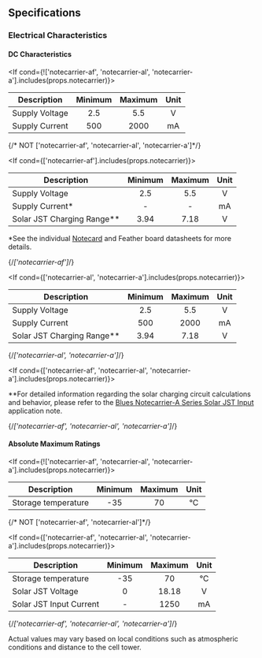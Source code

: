 ## Specifications

### Electrical Characteristics

#### DC Characteristics

<If cond={!['notecarrier-af', 'notecarrier-al', 'notecarrier-a'].includes(props.notecarrier)}>

| Description    | Minimum | Maximum | Unit |
| -------------- | :-----: | :-----: | :--: |
| Supply Voltage |   2.5   |   5.5   |  V   |
| Supply Current |   500   |  2000   |  mA  |

</If> {/* NOT ['notecarrier-af', 'notecarrier-al', 'notecarrier-a']*/}

<If cond={['notecarrier-af'].includes(props.notecarrier)}>

| Description                 | Minimum | Maximum | Unit |
| --------------------------- | :-----: | :-----: | :--: |
| Supply Voltage              |   2.5   |   5.5   |  V   |
| Supply Current\*            |    -    |    -    |  mA  |
| Solar JST Charging Range\** |   3.94  |   7.18  |  V   |

\*See the individual [Notecard](/hardware/notecard-datasheet) and Feather board
datasheets for more details.

</If> {/*['notecarrier-af']*/}

<If cond={['notecarrier-al', 'notecarrier-a'].includes(props.notecarrier)}>

| Description                 | Minimum | Maximum | Unit |
| --------------------------- | :-----: | :-----: | :--: |
| Supply Voltage              |   2.5   |   5.5   |  V   |
| Supply Current              |   500   |  2000   |  mA  |
| Solar JST Charging Range\** |   3.94  |   7.18  |  V   |

</If> {/*['notecarrier-al', 'notecarrier-a']*/}

<If cond={['notecarrier-af', 'notecarrier-al', 'notecarrier-a'].includes(props.notecarrier)}>

\*\*For detailed information regarding the solar charging circuit calculations
and behavior, please refer to the [Blues Notecarrier-A Series Solar JST
Input](/hardware/application-notes/notecarrier-a-series-solar-jst-input/)
application note.

</If> {/*['notecarrier-af', 'notecarrier-al', 'notecarrier-a']*/}

#### Absolute Maximum Ratings

<If cond={!['notecarrier-af', 'notecarrier-al', 'notecarrier-a'].includes(props.notecarrier)}>

| Description         | Minimum | Maximum |  Unit  |
| ------------------- | :-----: | :-----: | :----: |
| Storage temperature |   -35   |    70   | &deg;C |

</If> {/* NOT ['notecarrier-af', 'notecarrier-al']*/}

<If cond={['notecarrier-af', 'notecarrier-al', 'notecarrier-a'].includes(props.notecarrier)}>

| Description             | Minimum | Maximum |  Unit  |
| ----------------------- | :-----: | :-----: | :----: |
| Storage temperature     |  -35    |   70    | &deg;C |
| Solar JST Voltage       |    0    |   18.18 |   V    |
| Solar JST Input Current |    -    | 1250    |   mA   |

</If> {/*['notecarrier-af', 'notecarrier-al', 'notecarrier-a']*/}

<Note>

Actual values may vary based on local conditions such as atmospheric conditions
and distance to the cell tower.

</Note>
